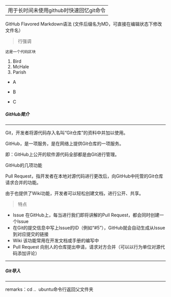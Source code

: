 <table> 
<tr>
<td>用于长时间未使用github时快速回忆git命令</td>
</tr>
</table>
GitHub Flavored Markdown语法 (文件后缀名为MD，可直接在编辑状态下修改文件名）


>行强调
<pre><code>这是一个代码区块
</code></pre>

<ol>
<li>Bird</li>
<li>McHale</li>
<li>Parish</li>
</ol>

* A

+ B

- C


##### GitHub简介

***

Git，开发者将源代码存入名叫“Git仓库”的资料中并加以使用。

GitHub，是一项服务，是在网络上提供Git仓库的一项服务。

即：GitHub上公开的软件源代码全部都是由Git进行管理。

GitHub的几项功能

Pull Request，指开发者在本地对源代码进行更改后，向GitHub中托管的Git仓库请求合并的功能。

由于也提供了Wiki功能，开发者可以轻松创建文档，进行公开、共享。

> 特点

* Issue 在GitHub上，每当进行我们即将讲解的Pull Request，都会同时创建一个Issue
* 在Git的提交信息中写上Issue的ID（例如“#5”），GitHub就会自动生成从Issue到对应提交的链接
* Wiki 该功能常用在开发文档或手册的编写中
* Pull Request 向别人的仓库提出申请，请求对方合并（可以以行为单位对源代码添加评论）

***

##### Git导入

***

remarks：cd \..  ubuntu命令行返回父文件夹
